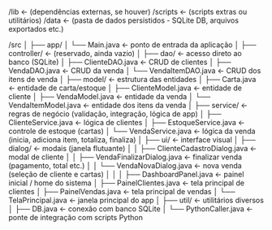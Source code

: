 /lib                     ← (dependências externas, se houver)
/scripts                ← (scripts extras ou utilitários)
/data                   ← (pasta de dados persistidos - SQLite DB, arquivos exportados etc.)

/src
│
├── app/
│   └── Main.java                      ← ponto de entrada da aplicação
│
├── controller/                        ← (reservado, ainda vazio)
│
├── dao/                               ← acesso direto ao banco (SQLite)
│   ├── ClienteDAO.java                ← CRUD de clientes
│   ├── VendaDAO.java                  ← CRUD da venda
│   └── VendaItemDAO.java              ← CRUD dos itens de venda
│
├── model/                             ← estrutura das entidades
│   ├── Carta.java                     ← entidade de carta/estoque
│   ├── ClienteModel.java              ← entidade de cliente
│   ├── VendaModel.java                ← entidade da venda
│   └── VendaItemModel.java            ← entidade dos itens da venda
│
├── service/                           ← regras de negócio (validação, integração, lógica de app)
│   ├── ClienteService.java            ← lógica de clientes
│   ├── EstoqueService.java            ← controle de estoque (cartas)
│   └── VendaService.java              ← lógica da venda (inicia, adiciona item, totaliza, finaliza)
│
├── ui/                                ← interface visual
│   ├── dialog/                        ← modais (janela flutuante)
│   │   ├── ClienteCadastroDialog.java ← modal de cliente
│   │   ├── VendaFinalizarDialog.java  ← finalizar venda (pagamento, total etc.)
│   │   └── VendaNovaDialog.java       ← nova venda (seleção de cliente e cartas)
│   │
│   ├── DashboardPanel.java            ← painel inicial / home do sistema
│   ├── PainelClientes.java            ← tela principal de clientes
│   ├── PainelVendas.java              ← tela principal de vendas
│   └── TelaPrincipal.java             ← janela principal do app
│
├── util/                              ← utilitários diversos
│   ├── DB.java                        ← conexão com banco SQLite
│   └── PythonCaller.java              ← ponte de integração com scripts Python
